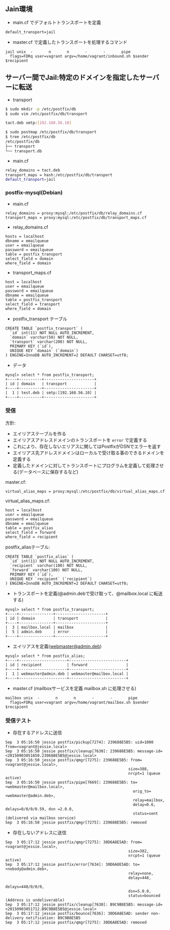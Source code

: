 ## Jain環境

- main.cf でデフォルトトランスポートを定義

~~~
default_transport=jail
~~~

- master.cf で定義したトランスポートを処理するコマンド

~~~
jail unix  -       n       n       -       -       pipe
  flags=FDRq user=vagrant argv=/home/vagrant/inbound.sh $sender $recipient
~~~

## サーバー間でJail:特定のドメインを指定したサーバーに転送

- transport

~~~bash
$ sudo mkdir -p /etc/postfix/db
$ sudo vim /etc/postfix/db/transport

tact.deb smtp:[192.168.56.10]

$ sudo postmap /etc/postfix/db/transport
$ tree /etc/postfix/db
/etc/postfix/db
├── transport
└── transport.db
~~~

- main.cf

~~~bash
relay_domains = tact.deb
transport_maps = hash:/etc/postfix/db/transport
default_transport=jail
~~~

### postfix-mysql(Debian)

- main.cf

~~~
relay_domains = proxy:mysql:/etc/postfix/db/relay_domains.cf
transport_maps = proxy:mysql:/etc/postfix/db/transport_maps.cf
~~~

- relay_domains.cf

~~~
hosts = localhost
dbname = emailqueue
user = emailqueue
password = emailqueue
table = postfix_transport
select_field = domain
where_field = domain
~~~

- transport_maps.cf

~~~
host = localhost
user = emailqueue
password = emailqueue
dbname = emailqueue
table = postfix_transport
select_field = transport
where_field = domain
~~~

- postfix_transport テーブル

~~~mysql
CREATE TABLE `postfix_transport` (
  `id` int(11) NOT NULL AUTO_INCREMENT,
  `domain` varchar(50) NOT NULL,
  `transport` varchar(200) NOT NULL,
  PRIMARY KEY (`id`),
  UNIQUE KEY `domain` (`domain`)
) ENGINE=InnoDB AUTO_INCREMENT=2 DEFAULT CHARSET=utf8;
~~~

- データ

~~~
mysql> select * from postfix_transport;
+----+----------+----------------------+
| id | domain   | transport            |
+----+----------+----------------------+
|  1 | test.deb | smtp:[192.168.56.10] |
+----+----------+----------------------+
~~~

### 受信

方針:

- エイリアステーブルを作る
- エイリアスアドレスドメインのトランスポートを `error`  で定義する
- これにより、存在しないエリアスに関してはPostfixがDSNでエラーを返す
- エイリアス先アドレスドメインはローカルで受け取る事のできるドメインを定義する
- 定義したドメインに対してトランスポートにプログラムを定義して処理させる(データベースに保存するなど)


master.cf:
~~~
virtual_alias_maps = proxy:mysql:/etc/postfix/db/virtual_alias_maps.cf
~~~

virtual_alias_maps.cf:
~~~
host = localhost
user = emailqueue
password = emailqueue
dbname = emailqueue
table = postfix_alias
select_field = forward
where_field = recipient
~~~

postfix_aliasテーブル:

~~~mysql
CREATE TABLE `postfix_alias` (
  `id` int(11) NOT NULL AUTO_INCREMENT,
  `recipient` varchar(100) NOT NULL,
  `forward` varchar(100) NOT NULL,
  PRIMARY KEY (`id`),
  UNIQUE KEY `recipient` (`recipient`)
) ENGINE=InnoDB AUTO_INCREMENT=2 DEFAULT CHARSET=utf8;
~~~~

- トランスポートを定義(@admin.debで受け取って、@mailbox.local に転送する)

~~~
mysql> select * from postfix_transport;
+----+---------------+----------------------+
| id | domain        | transport            |
+----+---------------+----------------------+
|  3 | mailbox.local | mailbox              |
|  5 | admin.deb     | error                |
+----+---------------+----------------------+
~~~

- エイリアスを定義(webmaster@admin.deb)

~~~
mysql> select * from postfix_alias;
+----+---------------------+-------------------------+
| id | recipient           | forward                 |
+----+---------------------+-------------------------+
|  1 | webmaster@admin.deb | webmaster@mailbox.local |
+----+---------------------+-------------------------+
~~~

- master.cf (mailboxサービスを定義 mailbox.sh に処理させる)

~~~
mailbox unix  -       n       n       -       -       pipe
  flags=FDRq user=vagrant argv=/home/vagrant/mailbox.sh $sender $recipient
~~~


### 受信テスト

- 存在するアドレスに送信

~~~
Sep  3 05:16:50 jessie postfix/pickup[7274]: 239688E5B5: uid=1000 from=<vagrant@jessie.local>
Sep  3 05:16:50 jessie postfix/cleanup[7630]: 239688E5B5: message-id=<20150903051650.239688E5B5@jessie.local>
Sep  3 05:16:50 jessie postfix/qmgr[7275]: 239688E5B5: from=<vagrant@jessie.local>,
                                                      size=388,
                                                      nrcpt=1 (queue active)
Sep  3 05:16:50 jessie postfix/pipe[7669]: 239688E5B5: to=<webmaster@mailbox.local>,
                                                        orig_to=<webmaster@admin.deb>,
                                                        relay=mailbox,
                                                        delay=0.6, delays=0/0/0/0.59, dsn =2.0.0,
                                                        status=sent (delivered via mailbox service)
Sep  3 05:16:50 jessie postfix/qmgr[7275]: 239688E5B5: removed
~~~

- 存在しないアドレスに送信

~~~
Sep  3 05:17:12 jessie postfix/qmgr[7275]: 30D6A8E5AD: from=<vagrant@jessie.local>,
                                                      size=382,
                                                      nrcpt=1 (queue active)
Sep  3 05:17:12 jessie postfix/error[7634]: 30D6A8E5AD: to=<nobody@admin.deb>,
                                                      relay=none,
                                                      delay=448,
                                                      delays=448/0/0/0,
                                                      dsn=5.0.0,
                                                      status=bounced (Address is undeliverable)
Sep  3 05:17:12 jessie postfix/cleanup[7630]: B9C9B8E5B5: message-id=<20150903051712.B9C9B8E5B5@jessie.local>
Sep  3 05:17:12 jessie postfix/bounce[7636]: 30D6A8E5AD: sender non-delivery notification: B9C9B8E5B5
Sep  3 05:17:12 jessie postfix/qmgr[7275]: 30D6A8E5AD: removed
~~~
